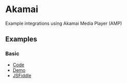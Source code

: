 # Akamai

Example integrations using Akamai Media Player (AMP)

## Examples

### Basic

- [Code](./basic.html)
- [Demo](https://prometheantv.github.io/web-examples/akamai/basic.html)
- [JSFiddle](https://jsfiddle.net/prometheantv/7xnwqrvh/)
